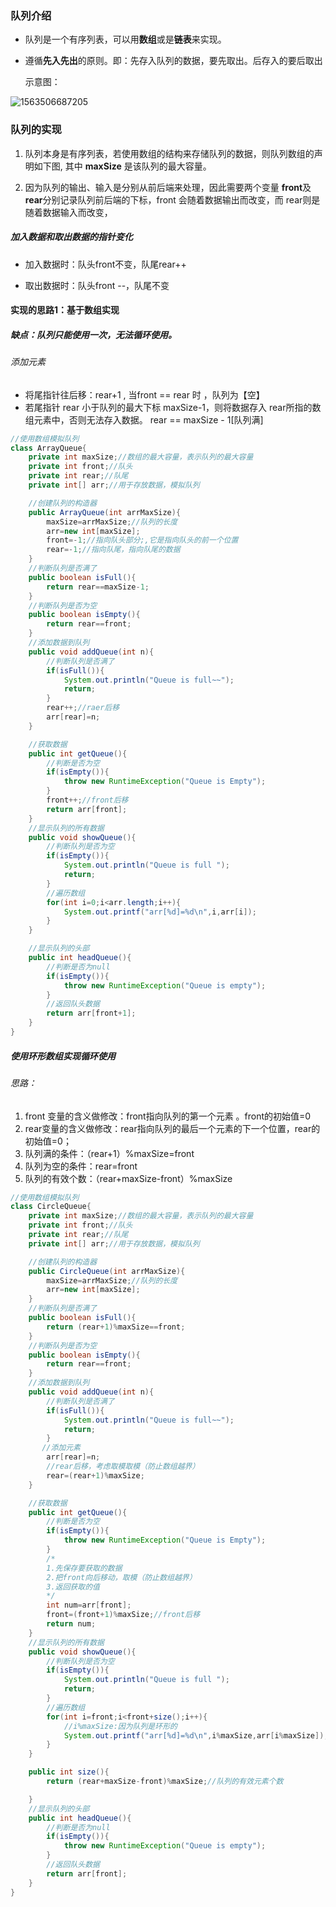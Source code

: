 ### 队列介绍

* 队列是一个有序列表，可以用**数组**或是**链表**来实现。

* 遵循**先入先出**的原则。即：先存入队列的数据，要先取出。后存入的要后取出

  

  示意图：

![1563506687205](C:\Users\Z\AppData\Roaming\Typora\typora-user-images\1563506687205.png)

### 队列的实现

1. 队列本身是有序列表，若使用数组的结构来存储队列的数据，则队列数组的声明如下图, 其中 **maxSize** 是该队列的最大容量。

2. 因为队列的输出、输入是分别从前后端来处理，因此需要两个变量 **front**及 **rear**分别记录队列前后端的下标，front 会随着数据输出而改变，而 rear则是随着数据输入而改变，

#####  加入数据和取出数据的指针变化

* 加入数据时：队头front不变，队尾rear++

* 取出数据时：队头front --，队尾不变

#### 实现的思路1：基于数组实现

##### 缺点：队列只能使用一次，无法循环使用。

###### 添加元素

* 将尾指针往后移：rear+1 , 当front == rear 时 ，队列为【空】
* 若尾指针 rear 小于队列的最大下标 maxSize-1，则将数据存入 rear所指的数组元素中，否则无法存入数据。 rear  == maxSize - 1[队列满]



```java
//使用数组模拟队列
class ArrayQueue{
    private int maxSize;//数组的最大容量，表示队列的最大容量
    private int front;//队头
    private int rear;//队尾
    private int[] arr;//用于存放数据，模拟队列

    //创建队列的构造器
    public ArrayQueue(int arrMaxSize){
        maxSize=arrMaxSize;//队列的长度
        arr=new int[maxSize];
        front=-1;//指向队头部分;,它是指向队头的前一个位置
        rear=-1;//指向队尾，指向队尾的数据
    }
    //判断队列是否满了
    public boolean isFull(){
        return rear==maxSize-1;
    }
    //判断队列是否为空
    public boolean isEmpty(){
        return rear==front;
    }
    //添加数据到队列
    public void addQueue(int n){
        //判断队列是否满了
        if(isFull()){
            System.out.println("Queue is full~~");
            return;
        }
        rear++;//raer后移
        arr[rear]=n;
    }

    //获取数据
    public int getQueue(){
        //判断是否为空
        if(isEmpty()){
            throw new RuntimeException("Queue is Empty");
        }
        front++;//front后移
        return arr[front];
    }
    //显示队列的所有数据
    public void showQueue(){
        //判断队列是否为空
        if(isEmpty()){
            System.out.println("Queue is full ");
            return;
        }
        //遍历数组
        for(int i=0;i<arr.length;i++){
            System.out.printf("arr[%d]=%d\n",i,arr[i]);
        }
    }

    //显示队列的头部
    public int headQueue(){
        //判断是否为null
        if(isEmpty()){
            throw new RuntimeException("Queue is empty");
        }
        //返回队头数据
        return arr[front+1];
    }
}
```

##### 使用环形数组实现循环使用

###### 思路：

1. front 变量的含义做修改：front指向队列的第一个元素 。front的初始值=0
2. rear变量的含义做修改：rear指向队列的最后一个元素的下一个位置，rear的初始值=0；
3. 队列满的条件：（rear+1）%maxSize=front
4. 队列为空的条件：rear=front 
5. 队列的有效个数：（rear+maxSize-front）%maxSize

```java
//使用数组模拟队列
class CircleQueue{
    private int maxSize;//数组的最大容量，表示队列的最大容量
    private int front;//队头
    private int rear;//队尾
    private int[] arr;//用于存放数据，模拟队列

    //创建队列的构造器
    public CircleQueue(int arrMaxSize){
        maxSize=arrMaxSize;//队列的长度
        arr=new int[maxSize];
    }
    //判断队列是否满了
    public boolean isFull(){
        return (rear+1)%maxSize==front;
    }
    //判断队列是否为空
    public boolean isEmpty(){
        return rear==front;
    }
    //添加数据到队列
    public void addQueue(int n){
        //判断队列是否满了
        if(isFull()){
            System.out.println("Queue is full~~");
            return;
        }
       //添加元素
        arr[rear]=n;
        //rear后移，考虑取模取模（防止数组越界）
        rear=(rear+1)%maxSize;
    }

    //获取数据
    public int getQueue(){
        //判断是否为空
        if(isEmpty()){
            throw new RuntimeException("Queue is Empty");
        }
        /*
        1.先保存要获取的数据
        2.把front向后移动，取模（防止数组越界）
        3.返回获取的值
        */
        int num=arr[front];
        front=(front+1)%maxSize;//front后移
        return num;
    }
    //显示队列的所有数据
    public void showQueue(){
        //判断队列是否为空
        if(isEmpty()){
            System.out.println("Queue is full ");
            return;
        }
        //遍历数组
        for(int i=front;i<front+size();i++){
            //i%maxSize:因为队列是环形的
            System.out.printf("arr[%d]=%d\n",i%maxSize,arr[i%maxSize]);
        }
    }

    public int size(){
        return (rear+maxSize-front)%maxSize;//队列的有效元素个数

    }
    //显示队列的头部
    public int headQueue(){
        //判断是否为null
        if(isEmpty()){
            throw new RuntimeException("Queue is empty");
        }
        //返回队头数据
        return arr[front];
    }
}
```











